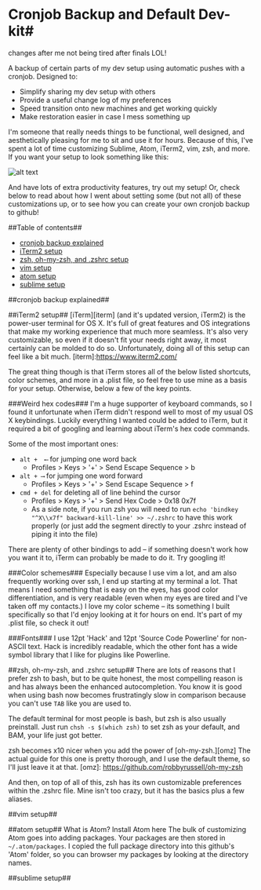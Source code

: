 # Cronjob Backup and Default Dev-kit#

changes after me not being tired after finals LOL!

A backup of certain parts of my dev setup using automatic pushes with a cronjob. Designed to:
- Simplify sharing my dev setup with others
- Provide a useful change log of my preferences
- Speed transition onto new machines and get working quickly
- Make restoration easier in case I mess something up

I'm someone that really needs things to be functional, well designed, and aesthetically pleasing for me to sit and use it for hours. Because of this, I've spent a lot of time customizing Sublime, Atom, iTerm2, vim, zsh, and more. If you want your setup to look something like this:

![alt text](https://github.com/ryanjhill/cronjobBackup/blob/master/pictures/screenshot1.jpg "Setup Screenshot")

And have lots of extra productivity features, try out my setup! Or, check below to read about how I went about setting some (but not all) of these customizations up, or to see how you can create your own cronjob backup to github!

##Table of contents##
- [cronjob backup explained](#cronjob-backup-explained)
- [iTerm2 setup](#iTerm2-setup)
- [zsh, oh-my-zsh, and .zshrc setup](#zsh-oh-my-zsh-and-zshrc-setup)
- [vim setup](#vim-setup)
- [atom setup](#atom-setup)
- [sublime setup](#sublime-setup)

##cronjob backup explained##

##iTerm2 setup##
[iTerm][iterm] (and it's updated version, iTerm2) is the power-user terminal for OS X. It's full of great features and OS integrations that make my working experience that much more seamless. It's also very customizable, so even if it doesn't fit your needs right away, it most certainly can be molded to do so. Unfortunately, doing all of this setup can feel like a bit much.
[iterm]:https://www.iterm2.com/

The great thing though is that iTerm stores all of the below listed shortcuts, color schemes, and more in a .plist file, so feel free to use mine as a basis for your setup. Otherwise, below a few of the key points.

###Weird hex codes###
I'm a huge supporter of keyboard commands, so I found it unfortunate when iTerm didn't respond well to most of my usual OS X keybindings. Luckily everything I wanted could be added to iTerm, but it required a bit of googling and learning about iTerm's hex code commands.

Some of the most important ones:
- `alt +  ⟵` for jumping one word back
  - Profiles > Keys > '+' > Send Escape Sequence > b
- `alt + ⟶` for jumping one word forward
  - Profiles > Keys > '+' > Send Escape Sequence > f
- `cmd + del` for deleting all of line behind the cursor
  - Profiles > Keys > '+' > Send Hex Code > 0x18 0x7f
  - As a side note, if you run zsh you will need to run `echo 'bindkey "^X\\x7f" backward-kill-line' >> ~/.zshrc` to have this work properly (or just add the segment directly to your .zshrc instead of piping it into the file)

There are plenty of other bindings to add – if something doesn't work how you want it to, iTerm can probably be made to do it. Try googling it!

###Color schemes###
Especially because I use vim a lot, and am also frequently working over ssh, I end up starting at my terminal a lot. That means I need something that is easy on the eyes, has good color differentiation, and is very readable (even when my eyes are tired and I've taken off my contacts.) I love my color scheme – its something I built specifically so that I'd enjoy looking at it for hours on end. It's part of my .plist file, so check it out!

###Fonts###
I use 12pt 'Hack' and 12pt 'Source Code Powerline' for non-ASCII text. Hack is incredibly readable, which the other font has a wide symbol library that I like for plugins like Powerline.

##zsh, oh-my-zsh, and .zshrc setup##
There are lots of reasons that I prefer zsh to bash, but to be quite honest, the most compelling reason is and has always been the enhanced autocompletion. You know it is good when using bash now becomes frustratingly slow in comparison because you can't use `TAB` like you are used to.

The default terminal for most people is bash, but zsh is also usually preinstall. Just run `chsh -s $(which zsh)` to set zsh as your default, and BAM, your life just got better.

zsh becomes x10 nicer when you add the power of [oh-my-zsh.][omz] The actual guide for this one is pretty thorough, and I use the default theme, so I'll just leave it at that.
[omz]: https://github.com/robbyrussell/oh-my-zsh

And then, on top of all of this, zsh has its own customizable preferences within the .zshrc file. Mine isn't too crazy, but it has the basics plus a few aliases.

##vim setup##

##atom setup##
What is Atom?
Install Atom here
The bulk of customizing Atom goes into adding packages. Your packages are then stored in `~/.atom/packages`. I copied the full package directory into this github's 'Atom' folder, so you can browser my packages by looking at the directory names.

##sublime setup##
